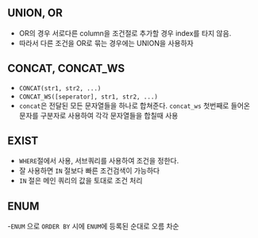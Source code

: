 ## UNION, OR

- OR의 경우 서로다른 column을 조건절로 추가할 경우 index를 타지 않음.
- 따라서 다른 조건을 OR로 묶는 경우에는 UNION을 사용하자

## CONCAT, CONCAT_WS

- `CONCAT(str1, str2, ...)`
- `CONCAT_WS([seperator], str1, str2, ...)`
- `concat`은 전달된 모든 문자열들을 하나로 합쳐준다. `concat_ws` 첫번째로 들어온 문자를 구분자로 사용하여 각각 문자열들을 합칠때 사용

## EXIST

- `WHERE`절에서 사용, 서브쿼리를 사용하여 조건을 정한다.
- 잘 사용하면 `IN` 절보다 빠른 조건검색이 가능하다
- `IN` 절은 메인 쿼리의 값을 토대로 조건 처리

## ENUM

-`ENUM` 으로 `ORDER BY` 시에 `ENUM`에 등록된 순대로 오름 차순
